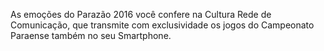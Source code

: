 As emoções do Parazão 2016 você confere na Cultura Rede de Comunicação, que transmite com exclusividade os jogos do Campeonato Paraense também no seu Smartphone.